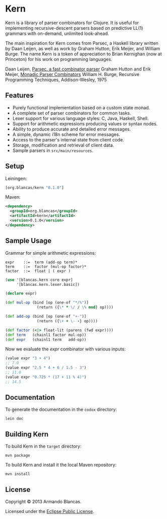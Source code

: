 # Kern

Kern is a library of parser combinators for Clojure. It is useful for 
implementing recursive-descent parsers based on predictive LL(1) grammars 
with on-demand, unlimited look-ahead.

The main inspiration for Kern comes from Parsec, a Haskell library written 
by Daan Leijen, as well as work by Graham Hutton, Erik Meijer, and William Burge.
The name Kern is a token of appreciation to Brian Kernighan (now at Princeton) 
for his work on programming languages.

Daan Leijen,
[Parsec, a fast combinator parser](http://legacy.cs.uu.nl/daan/download/parsec/parsec.pdf)
Graham Hutton and Erik Meijer,
[Monadic Parser Combinators](http://eprints.nottingham.ac.uk/237/1/monparsing.pdf)
William H. Burge,
Recursive Programming Techniques, Addison-Wesley, 1975

## Features

* Purely functional implementation based on a custom state monad.
* A complete set of parser combinators for common tasks.
* Lexer support for various language styles: C, Java, Haskell, Shell.
* Support for arithmetic expressions producing values or syntax nodes.
* Ability to produce accurate and detailed error messages.
* A simple, dynamic i18n scheme for error messages.
* Access to the parser's internal state from client code.
* Storage, modification and retrieval of client data.
* Sample parsers in `src/main/resources`.

## Setup

Leiningen:

```clojure
[org.blancas/kern "0.1.0"]
```

Maven:

```xml
<dependency>
  <groupId>org.blancas</groupId>
  <artifactId>kern</artifactId>
  <version>0.1.0</version>
</dependency>
```

## Sample Usage

Grammar for simple arithmetic expressions:

    expr    ::=  term (add-op term)*
    term    ::=  factor (mul-op factor)*
    factor  ::=  float | ( expr )

```clojure
(use '[blancas.kern core expr]
     '[blancas.kern.lexer.basic])

(declare expr)

(def mul-op (bind [op (one-of "*/%")] 
              (return ({\* * \/ / \% mod} op))))

(def add-op (bind [op (one-of "+-")] 
              (return ({\+ + \- -} op))))

(def factor (<|> float-lit (parens (fwd expr))))
(def term   (chainl1 factor mul-op))
(def expr   (chainl1 term   add-op))
```

Now we evaluate the *expr* combinator with various inputs:

```clojure
(value expr "3 + 4")
;; 7.0
(value expr "2.5 * 4 + 6 / 1.5 - 3")
;; 11.0
(value expr "0.725 * (17 + 11 % 4)")
;; 14.5
```

## Documentation

To generate the documentation in the `codox` directory:

    lein doc

## Building Kern

To build Kern in the `target` directory:

    mvn package

To build Kern and install it the local Maven repository:

    mvn install

## License

Copyright © 2013 Armando Blancas.

Licensed under the [Eclipse Public License](http://www.eclipse.org/legal/epl-v10.html).
